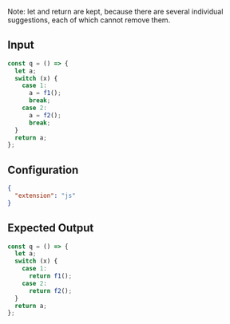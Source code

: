 
Note: let and return are kept, because there are several individual suggestions, each of which cannot remove them.

## Input
```javascript input
const q = () => {
  let a;
  switch (x) {
    case 1:
      a = f1();
      break;
    case 2:
      a = f2();
      break;
  }
  return a;
};
```

## Configuration
```json configuration
{
  "extension": "js"
}
```

## Expected Output
```javascript expected output
const q = () => {
  let a;
  switch (x) {
    case 1:
      return f1();
    case 2:
      return f2();
  }
  return a;
};
```
